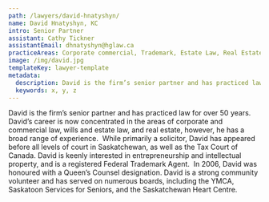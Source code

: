 ```yaml
---
path: /lawyers/david-hnatyshyn/
name: David Hnatyshyn, KC
intro: Senior Partner
assistant: Cathy Tickner
assistantEmail: dhnatyshyn@hglaw.ca
practiceAreas: Corporate commercial, Trademark, Estate Law, Real Estate
image: /img/david.jpg
templateKey: lawyer-template
metadata:
  description: David is the firm’s senior partner and has practiced law for over 50 years. David’s career is now concentrated in the areas of corporate and commercial law, wills and estate law, and real estate, however, he has a broad range of experience.  While primarily a solicitor, David has appeared before all levels of court in Saskatchewan, as well as the Tax Court of Canada. David is keenly interested in entrepreneurship and intellectual property, and is a registered Federal Trademark Agent.  In 2006, David was honoured with a Queen’s Counsel designation. David is a strong community volunteer and has served on numerous boards, including the YMCA, Saskatoon Services for Seniors, and the Saskatchewan Heart Centre.
  keywords: x, y, z
---
```

David is the firm’s senior partner and has practiced law for over 50 years. David’s career is now concentrated in the areas of corporate and commercial law, wills and estate law, and real estate, however, he has a broad range of experience.  While primarily a solicitor, David has appeared before all levels of court in Saskatchewan, as well as the Tax Court of Canada. David is keenly interested in entrepreneurship and intellectual property, and is a registered Federal Trademark Agent.  In 2006, David was honoured with a Queen’s Counsel designation. David is a strong community volunteer and has served on numerous boards, including the YMCA, Saskatoon Services for Seniors, and the Saskatchewan Heart Centre.
